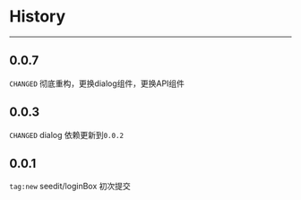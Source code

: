 # History

---

## 0.0.7

`CHANGED` 彻底重构，更换dialog组件，更换API组件

## 0.0.3

`CHANGED` dialog 依赖更新到`0.0.2`

## 0.0.1

`tag:new` seedit/loginBox 初次提交

